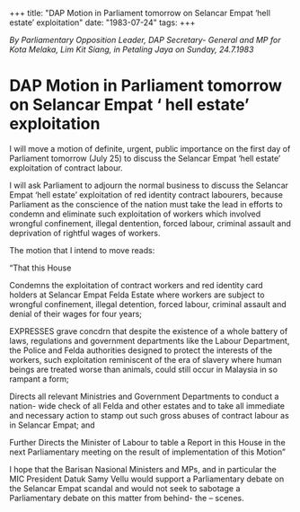 +++ 
title: "DAP Motion in Parliament tomorrow on Selancar Empat ‘hell estate’ exploitation"
date: "1983-07-24"
tags:
+++

_By Parliamentary Opposition Leader, DAP Secretary- General and MP for Kota Melaka, Lim Kit Siang, in Petaling Jaya on Sunday, 24.7.1983_

# DAP Motion in Parliament tomorrow on Selancar Empat ‘ hell estate’ exploitation

I will move a motion of definite, urgent, public importance on the first day of Parliament tomorrow (July 25) to discuss the Selancar Empat ‘hell estate’ exploitation of contract labour.</u>

I will ask Parliament to adjourn the normal business to discuss the Selancar Empat ‘hell estate’ exploitation of red identity contract labourers, because Parliament as the conscience of the nation must take the lead in efforts to condemn and eliminate such exploitation of workers which involved wrongful confinement, illegal dentention, forced labour, criminal assault and deprivation of rightful wages of workers.

The motion that I intend to move reads:

“That this House

Condemns the exploitation of contract workers and red identity card holders at Selancar Empat Felda Estate where workers are subject to wrongful confinement, illegal detention, forced labour, criminal assault and denial of their wages for four years;

EXPRESSES grave concdrn that despite the existence of a whole battery of laws, regulations and government departments like the Labour Department, the Police and Felda authorities designed to protect the interests of the workers, such exploitation reminiscent of the era of slavery where human beings are treated worse than animals, could still occur in Malaysia in so rampant a form;

Directs all relevant Ministries and Government Departments to conduct a nation- wide check of all Felda and other estates and to take all immediate and necessary action to stamp out such gross abuses of contract labour as in Selancar Empat; and

Further Directs the Minister of Labour to table a Report in this House in the next Parliamentary meeting on the result of implementation of this Motion”

I hope that the Barisan Nasional Ministers and MPs, and in particular the MIC President Datuk Samy Vellu would support a Parliamentary debate on the Selancar Empat scandal and would not seek to sabotage a Parliamentary debate on this matter from behind- the – scenes.
 
